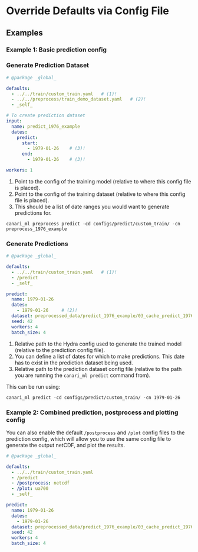 # Override Defaults via Config File

## Examples

### Example 1: Basic prediction config

### Generate Prediction Dataset

``` yaml title="configs/predict/custom_train/1979-01-26.yaml" linenums="1"
# @package _global_

defaults:
  - ../../train/custom_train.yaml   # (1)!
  - ../../preprocess/train_demo_dataset.yaml   # (2)!
  - _self_

# To create prediction dataset
input:
  name: predict_1976_example
  dates:
    predict:
      start:
        - 1979-01-26    # (3)!
      end:
        - 1979-01-26    # (3)!

workers: 1
```

1. Point to the config of the training model (relative to where this config file is placed).
2. Point to the config of the training dataset (relative to where this config file is placed).
3. This should be a list of date ranges you would want to generate predictions for.

```console
canari_ml preprocess predict -cd configs/predict/custom_train/ -cn preprocess_1976_example
```

### Generate Predictions

``` yaml title="configs/predict/custom_train/1979-01-26.yaml" linenums="1"
# @package _global_

defaults:
  - ../../train/custom_train.yaml   # (1)!
  - /predict
  - _self_

predict:
  name: 1979-01-26
  dates:
    - 1979-01-26     # (2)!
  dataset: preprocessed_data/predict_1976_example/03_cache_predict_1976_example/cached.DAY.north.json # (3)!
  seed: 42
  workers: 4
  batch_size: 4
```

1. Relative path to the Hydra config used to generate the trained model (relative to the prediction config file).
2. You can define a list of dates for which to make predictions. This date has to exist in the prediction dataset being used.
3. Relative path to the prediction dataset config file (relative to the path you are running the `canari_ml predict` command from).


This can be run using:

```console
canari_ml predict -cd configs/predict/custom_train/ -cn 1979-01-26
```

### Example 2: Combined prediction, postprocess and plotting config

You can also enable the default `/postprocess` and `/plot` config files to the prediction config, which will allow you to use the same config file to generate the output netCDF, and plot the results.

``` yaml title="configs/predict/custom_train/1979-01-26.yaml" linenums="1" hl_lines="6-7"
# @package _global_

defaults:
  - ../../train/custom_train.yaml
  - /predict
  - /postprocess: netcdf
  - /plot: ua700
  - _self_

predict:
  name: 1979-01-26
  dates:
    - 1979-01-26
  dataset: preprocessed_data/predict_1976_example/03_cache_predict_1976_example/cached.DAY.north.json
  seed: 42
  workers: 4
  batch_size: 4
```
